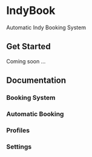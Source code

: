 # IndyBook
Automatic Indy Booking System

## Get Started
Coming soon ...

## Documentation
### Booking System
### Automatic Booking
### Profiles
### Settings
